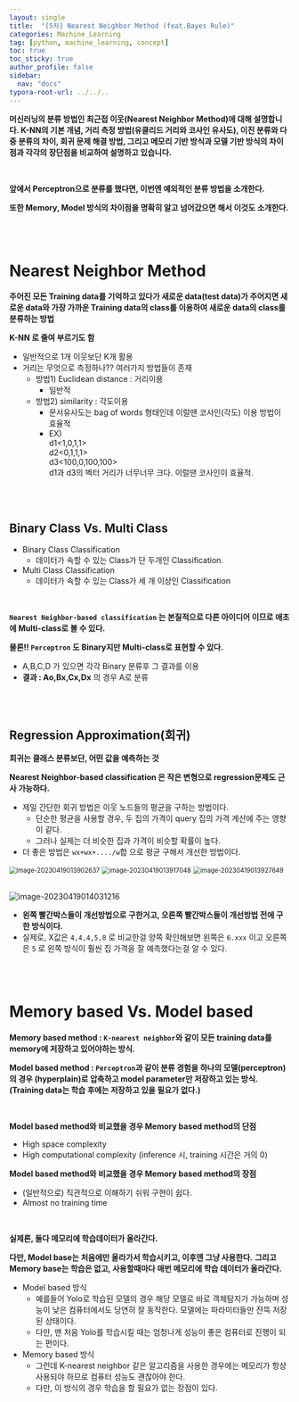 ```yaml
---
layout: single
title:  "[5차] Nearest Neighbor Method (feat.Bayes Rule)"
categories: Machine_Learning
tag: [python, machine_learning, concept]
toc: true
toc_sticky: true
author_profile: false
sidebar:
  nav: "docs"
typora-root-url: ../../..
---
```




**머신러닝의 분류 방법인 최근접 이웃(Nearest Neighbor Method)에 대해 설명합니다. K-NN의 기본 개념, 거리 측정 방법(유클리드 거리와 코사인 유사도), 이진 분류와 다중 분류의 차이, 회귀 문제 해결 방법, 그리고 메모리 기반 방식과 모델 기반 방식의 차이점과 각각의 장단점을 비교하여 설명하고 있습니다.**

<br>

**앞에서 Perceptron으로 분류를 했다면, 이번엔 예외적인 분류 방법을 소개한다.**

**또한 Memory, Model 방식의 차이점을 명확히 알고 넘어갔으면 해서 이것도 소개한다.**

<br><br>

# Nearest Neighbor Method

**주어진 모든 Training data를 기억하고 있다가 새로운 data(test data)가 주어지면 새로운 data와 가장 가까운 Training data의 class를 이용하여 새로운 data의 class를 분류하는 방법**

**K-NN 로 줄여 부르기도 함**

* 일반적으로 1개 이웃보단 K개 활용
* 거리는 무엇으로 측정하나?? 여러가지 방법들이 존재
  * 방법1) Euclidean distance : 거리이용
    * 일반적
  * 방법2) similarity : 각도이용
    * 문서유사도는 bag of words 형태인데 이럴땐 코사인(각도) 이용 방법이 효율적
    * EX)   
      d1<1,0,1,1>  
      d2<0,1,1,1>  
      d3<100,0,100,100>  
      d1과 d3의 벡터 거리가 너무너무 크다. 이럴땐 코사인이 효율적.

<br><br>

## Binary Class Vs. Multi Class

* Binary Class Classification
  * 데이터가 속할 수 있는 Class가 단 두개인 Classification.
* Multi Class Classification
  * 데이터가 속할 수 있는 Class가 세 개 이상인 Classification

<br>

**`Nearest Neighbor-based classification` 는 본질적으로 다른 아이디어 이므로 애초에 Multi-class로 볼 수 있다.**

**물론!! `Perceptron` 도 Binary지만 Multi-class로 표현할 수 있다.**

* A,B,C,D 가 있으면 각각 Binary 분류후 그 결과를 이용
* **결과 : Ao,Bx,Cx,Dx** 의 경우 A로 분류

<br><br>

## Regression Approximation(회귀)

**회귀는 클래스 분류보단, 어떤 값을 예측하는 것**

**Nearest Neighbor-based classification 은 작은 변형으로 regression문제도 근사 가능하다.**

* 제일 간단한 회귀 방법은 이웃 노드들의 평균을 구하는 방법이다.
  * 단순한 평균을 사용할 경우, 두 집의 가격이 query 집의 가격 계산에 주는 영향이 같다.
  * 그러나 실제는 더 비슷한 집과 가격이 비슷할 확률이 높다.
* 더 좋은 방법은 `wx+wx+..../w`합 으로 평균 구해서 개선한 방법이다.

<img src="/images/2023-04-06 [5장] Nearest Neighbor Method (feat.Bayes Rule)/image-20230419013902637.png" alt="image-20230419013902637" style="zoom:80%;" /> <img src="/images/2023-04-06 [5장] Nearest Neighbor Method (feat.Bayes Rule)/image-20230419013917048.png" alt="image-20230419013917048" style="zoom:80%;" /> <img src="/images/2023-04-06 [5장] Nearest Neighbor Method (feat.Bayes Rule)/image-20230419013927649.png" alt="image-20230419013927649" style="zoom:80%;" />  

<br>

<img src="/images/2023-04-06 [5장] Nearest Neighbor Method (feat.Bayes Rule)/image-20230419014031216.png" alt="image-20230419014031216"  />

* **왼쪽 빨간박스들이 개선방법으로 구한거고, 오른쪽 빨간박스들이 개선방법 전에 구한 방식이다.**
* 실제로, X값은 `4,4,4,5,8` 로 비교한걸 양쪽 확인해보면 왼쪽은 `6.xxx` 이고 오른쪽은 `5` 로 왼쪽 방식이 훨씬 집 가격을 잘 예측했다는걸 알 수 있다.

<br><br>

# Memory based Vs. Model based

**Memory based method : `K-nearest neighbor`와 같이 모든 training data를 memory에 저장하고 있어야하는 방식.**

**Model based method : `Perceptron`과 같이 분류 경험을 하나의 모델(perceptron) 의 경우 (hyperplain)로 압축하고 model parameter만 저장하고 있는 방식.(Training data는 학습 후에는 저장하고 있을 필요가 없다.)**

<br>

**Model based method와 비교했을 경우 Memory based method의 단점**

* High space complexity 
* High computational complexity (inference 시, training 시간은 거의 0)

**Model based method와 비교했을 경우 Memory based method의 장점**

* (일반적으로) 직관적으로 이해하기 쉬워 구현이 쉽다.
* Almost no training time

<br>

**실제론, 둘다 메모리에 학습데이터가 올라간다.**  

**다만, Model base는 처음에만 올라가서 학습시키고, 이후엔 그냥 사용한다.**
**그리고 Memory base는 학습은 없고, 사용할때마다 매번 메모리에 학습 데이터가 올라간다.**

* Model based 방식
  * 예를들어 Yolo로 학습된 모델의 경우 해당 모델로 바로 객체탐지가 가능하며 성능이 낮은 컴퓨터에서도 당연히 잘 동작한다. 모델에는 파라미터들만 잔뜩 저장된 상태이다.  
  * 다만, 맨 처음 Yolo를 학습시킬 때는 엄청나게 성능이 좋은 컴퓨터로 진행이 되는 편이다.
* Memory based 방식
  * 그런데 K-nearest neighbor 같은 알고리즘을 사용한 경우에는 메모리가 항상 사용되야 하므로 컴퓨터 성능도 괜찮아야 한다.  
  * 다만, 이 방식의 경우 학습을 할 필요가 없는 장점이 있다.
